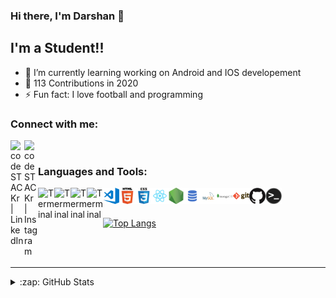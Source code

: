 ### Hi there, I'm Darshan 👋

## I'm a Student!!

- 🌱 I’m currently learning working on Android and IOS developement
- 🥅 113 Contributions in 2020
- ⚡ Fun fact: I love football and programming

### Connect with me:

[<img align="left" alt="codeSTACKr | LinkedIn" width="22px" src="https://cdn.jsdelivr.net/npm/simple-icons@v3/icons/linkedin.svg" />](https://www.linkedin.com/in/darshan-satra-344986183/)
[<img align="left" alt="codeSTACKr | Instagram" width="22px" src="https://cdn.jsdelivr.net/npm/simple-icons@v3/icons/instagram.svg" />](https://www.instagram.com/_darshan17)

<br />

### Languages and Tools:

<img align="left" alt="Terminal" width="26px" src="https://cdn-images-1.medium.com/max/1200/1*5-aoK8IBmXve5whBQM90GA.png" />
<img align="left" alt="Terminal" width="26px" src="https://sdtimes.com/wp-content/uploads/2018/02/golang.sh_.png" />
<img align="left" alt="Terminal" width="26px" src="https://cdn0.iconfinder.com/data/icons/huge-basic-icons-part-3/512/Java.png" />
<img align="left" alt="Terminal" width="26px" src="https://image.shutterstock.com/image-vector/vector-illustration-icon-python-programming-260nw-1405339748.jpg" />
<img align="left" alt="Visual Studio Code" width="26px" src="https://raw.githubusercontent.com/github/explore/80688e429a7d4ef2fca1e82350fe8e3517d3494d/topics/visual-studio-code/visual-studio-code.png" />
<img align="left" alt="HTML5" width="26px" src="https://raw.githubusercontent.com/github/explore/80688e429a7d4ef2fca1e82350fe8e3517d3494d/topics/html/html.png" />
<img align="left" alt="CSS3" width="26px" src="https://raw.githubusercontent.com/github/explore/80688e429a7d4ef2fca1e82350fe8e3517d3494d/topics/css/css.png" />
<img align="left" alt="React" width="26px" src="https://raw.githubusercontent.com/github/explore/80688e429a7d4ef2fca1e82350fe8e3517d3494d/topics/react/react.png" />
<img align="left" alt="Node.js" width="26px" src="https://raw.githubusercontent.com/github/explore/80688e429a7d4ef2fca1e82350fe8e3517d3494d/topics/nodejs/nodejs.png" />
<img align="left" alt="SQL" width="26px" src="https://raw.githubusercontent.com/github/explore/80688e429a7d4ef2fca1e82350fe8e3517d3494d/topics/sql/sql.png" />
<img align="left" alt="MySQL" width="26px" src="https://raw.githubusercontent.com/github/explore/80688e429a7d4ef2fca1e82350fe8e3517d3494d/topics/mysql/mysql.png" />
<img align="left" alt="MongoDB" width="26px" src="https://raw.githubusercontent.com/github/explore/80688e429a7d4ef2fca1e82350fe8e3517d3494d/topics/mongodb/mongodb.png" />
<img align="left" alt="Git" width="26px" src="https://raw.githubusercontent.com/github/explore/80688e429a7d4ef2fca1e82350fe8e3517d3494d/topics/git/git.png" />
<img align="left" alt="GitHub" width="26px" src="https://raw.githubusercontent.com/github/explore/78df643247d429f6cc873026c0622819ad797942/topics/github/github.png" />
<img align="left" alt="Terminal" width="26px" src="https://raw.githubusercontent.com/github/explore/80688e429a7d4ef2fca1e82350fe8e3517d3494d/topics/terminal/terminal.png" />

<br />
<br />

[![Top Langs](https://github-readme-stats.vercel.app/api/top-langs/?username=darshansatra1&layout=compact)](https://github.com/anuraghazra/github-readme-stats)

<br />
<br />

---

<details>
  <summary>:zap: GitHub Stats</summary>

  <img align="left" alt="darshan's GitHub Stats" src="https://github-readme-stats.codestackr.vercel.app/api?username=darshansatra1&show_icons=true&hide_border=true" />

</details>

